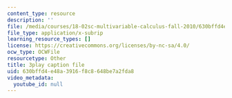 ```yaml
---
content_type: resource
description: ''
file: /media/courses/18-02sc-multivariable-calculus-fall-2010/630bffd4e48a3916f8c8648be7a2fda8_gzbWF-IdscE.srt
file_type: application/x-subrip
learning_resource_types: []
license: https://creativecommons.org/licenses/by-nc-sa/4.0/
ocw_type: OCWFile
resourcetype: Other
title: 3play caption file
uid: 630bffd4-e48a-3916-f8c8-648be7a2fda8
video_metadata:
  youtube_id: null
---
```


